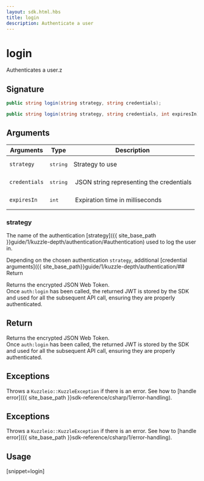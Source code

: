 ```yaml
---
layout: sdk.html.hbs
title: login
description: Authenticate a user
---
```


# login

Authenticates a user.z


## Signature

```csharp
public string login(string strategy, string credentials);

public string login(string strategy, string credentials, int expiresIn);

```

## Arguments

| Arguments     | Type    | Description | 
|---------------|---------|----------------------------------|
| `strategy`    | <pre>string</pre>  | Strategy to use  |
| `credentials` | <pre>string</pre>  | JSON string representing the credentials             |
| `expiresIn`   | <pre>int</pre>     | Expiration time in milliseconds  |

### strategy

The name of the authentication [strategy]({{ site_base_path }}guide/1/kuzzle-depth/authentication/#authentication) used to log the user in.

Depending on the chosen authentication `strategy`, additional [credential arguments]({{ site_base_path}}guide/1/kuzzle-depth/authentication/## Return

Returns the encrypted JSON Web Token.  
Once `auth:login` has been called, the returned JWT is stored by the SDK and used for all the subsequent API call, ensuring they are properly authenticated.

## Return

Returns the encrypted JSON Web Token.  
Once `auth:login` has been called, the returned JWT is stored by the SDK and used for all the subsequent API call, ensuring they are properly authenticated.

## Exceptions

Throws a `Kuzzleio::KuzzleException` if there is an error. See how to [handle error]({{ site_base_path }}sdk-reference/csharp/1/error-handling).

## Exceptions

Throws a `Kuzzleio::KuzzleException` if there is an error. See how to [handle error]({{ site_base_path }}sdk-reference/csharp/1/error-handling).

## Usage

[snippet=login]
